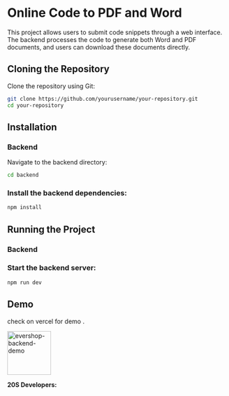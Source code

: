 # Online Code to PDF and Word

This project allows users to submit code snippets through a web interface. The backend processes the code to generate both Word and PDF documents, and users can download these documents directly.

## Cloning the Repository

Clone the repository using Git:

```bash
git clone https://github.com/yourusername/your-repository.git
cd your-repository
```
## Installation
### Backend
Navigate to the backend directory:

```bash
cd backend
```
### Install the backend dependencies:
```bash
npm install
```

## Running the Project
### Backend
### Start the backend server:

```bash
npm run dev
```

## Demo

check on vercel for demo .

<p align="left">
  <a href="https://vercel.com/aadarshmanes-projects/marwallpaper" target="_blank">
    <img alt="evershop-backend-demo" height="100" alt="EverShop Admin Demo" src="https://www.edigitalagency.com.au/wp-content/uploads/Cristiano-Ronaldo-wallpaper-HD-Portugal-PC-desktop-laptop.png"/>
  </a>
</p>
<b>20S Developers:</b>
